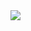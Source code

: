 
<a href="https://portal.azure.com/#create/microsoft.template/uri/https%3A%2F%2Fgithub.com%2Fbbakermmc%2FDecAI%2Fblob%2Fmaster%2Fazuredeploy.json" target="_blank">
    <img src="https://azuredeploy.net/deploybutton.png"/>
</a>
